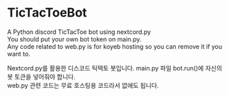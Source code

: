 # TicTacToeBot

A Python discord TicTacToe bot using nextcord.py  
You should put your own bot token on main.py.  
Any code related to web.py is for koyeb hosting so you can remove it if you want to.

Nextcord.py를 활용한 디스코드 틱택토 봇입니다.
main.py 파일 bot.run()에 자신의 봇 토큰을 넣어줘야 합니다.  
web.py 관련 코드는 무료 호스팅용 코드라서 없애도 됩니다.
